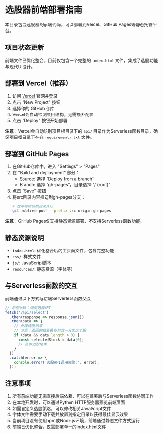 # 选股器前端部署指南

本目录包含选股器的前端代码，可以部署到Vercel、GitHub Pages等静态托管平台。

## 项目状态更新

前端文件已优化整合，目前仅包含一个完整的 `index.html` 文件，集成了选股功能与现代UI设计。

## 部署到 Vercel（推荐）

1. 访问 [Vercel](https://vercel.com) 官网并登录
2. 点击 "New Project" 按钮
3. 选择你的 GitHub 仓库
4. Vercel会自动检测项目结构，无需额外配置
5. 点击 "Deploy" 按钮开始部署

**注意**：Vercel会自动识别项目根目录下的 `api/` 目录作为Serverless函数目录，确保项目根目录下存在 `requirements.txt` 文件。

## 部署到 GitHub Pages

1. 在GitHub仓库中，进入 "Settings" > "Pages"
2. 在 "Build and deployment" 部分：
   - Source: 选择 "Deploy from a branch"
   - Branch: 选择 "gh-pages"，目录选择 "/ (root)"
3. 点击 "Save" 按钮
4. 将src目录内容推送到gh-pages分支：
   ```bash
   # 在本地项目根目录执行
   git subtree push --prefix src origin gh-pages
   ```

**注意**：GitHub Pages仅支持静态资源部署，不支持Serverless函数功能。

## 静态资源说明

- `index.html`: 优化整合后的主页面文件，包含完整功能
- `css/`: 样式文件
- `js/`: JavaScript脚本
- `resources/`: 静态资源（字体等）

## 与Serverless函数的交互

前端通过以下方式与后端Serverless函数交互：

```javascript
// 示例代码：调用选股API
fetch('/api/select')
  .then(response => response.json())
  .then(data => {
    // 处理选股结果
    // 注意：返回的结果最多包含一只优选个股
    if (data && data.length > 0) {
      const selectedStock = data[0];
      // 显示选股结果
    }
  })
  .catch(error => {
    console.error('选股API调用失败:', error);
  });
```

## 注意事项

1. 所有前端功能无需直接后端依赖，可以在部署后与Serverless函数协同工作
2. 在本地开发时，可以通过Python HTTP服务器预览前端页面
3. 如需自定义选股策略，可以修改相关JavaScript文件
4. 字体文件需要手动下载并放置到指定目录以获得最佳显示效果
5. 当前项目没有使用npm或Node.js环境，前端通过静态文件方式运行
6. 前端已优化整合，仅需部署单一的index.html文件